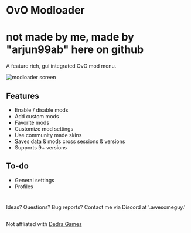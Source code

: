 # OvO Modloader
# not made by me, made by "arjun99ab" here on github

A feature rich, gui integrated OvO mod menu.

![modloader screen](./src//img/github/screen.png)

## Features
- Enable / disable mods
- Add custom mods
- Favorite mods
- Customize mod settings
- Use community made skins
- Saves data & mods cross sessions & versions
- Supports 9+ versions

## To-do
- General settings
- Profiles

#
Ideas? Questions? Bug reports? Contact me via Discord at '.awesomeguy.'

 ## 
 Not affliated with [Dedra Games](https://dedragames.com/)


